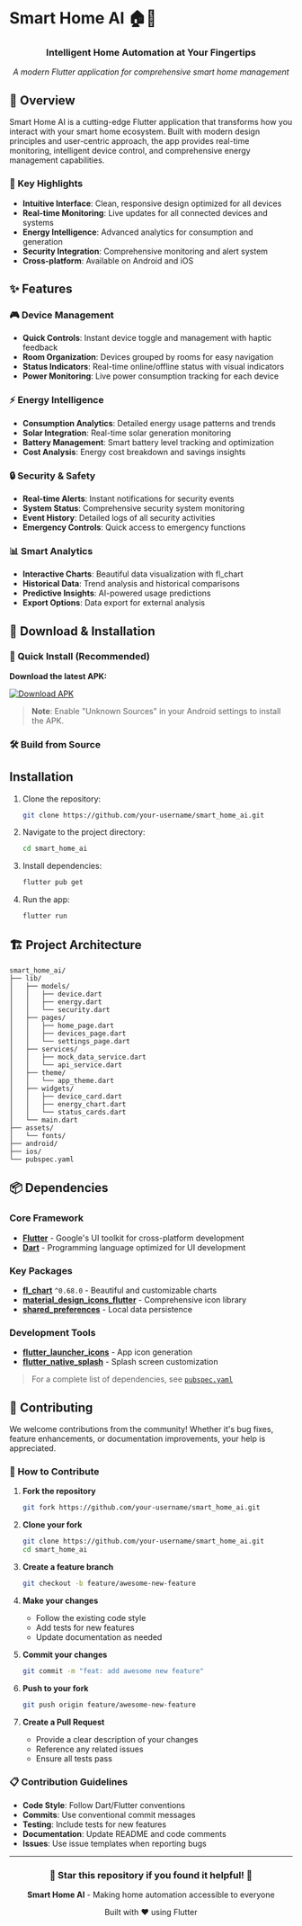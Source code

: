# Smart Home AI 🏠📱

<div align="center">
  <!-- <img src="assets/images/app_logo.png" alt="Smart Home AI Logo" width="120" height="120"> --!>
  
  <h3>Intelligent Home Automation at Your Fingertips</h3>
  <p><em>A modern Flutter application for comprehensive smart home management</em></p>
</div>

## 📖 Overview

Smart Home AI is a cutting-edge Flutter application that transforms how you interact with your smart home ecosystem. Built with modern design principles and user-centric approach, the app provides real-time monitoring, intelligent device control, and comprehensive energy management capabilities.

### 🎯 Key Highlights
- **Intuitive Interface**: Clean, responsive design optimized for all devices
- **Real-time Monitoring**: Live updates for all connected devices and systems
- **Energy Intelligence**: Advanced analytics for consumption and generation
- **Security Integration**: Comprehensive monitoring and alert system
- **Cross-platform**: Available on Android and iOS

## ✨ Features

### 🎮 Device Management
- **Quick Controls**: Instant device toggle and management with haptic feedback
- **Room Organization**: Devices grouped by rooms for easy navigation
- **Status Indicators**: Real-time online/offline status with visual indicators
- **Power Monitoring**: Live power consumption tracking for each device

### ⚡ Energy Intelligence
- **Consumption Analytics**: Detailed energy usage patterns and trends
- **Solar Integration**: Real-time solar generation monitoring
- **Battery Management**: Smart battery level tracking and optimization
- **Cost Analysis**: Energy cost breakdown and savings insights

### 🔒 Security & Safety
- **Real-time Alerts**: Instant notifications for security events
- **System Status**: Comprehensive security system monitoring
- **Event History**: Detailed logs of all security activities
- **Emergency Controls**: Quick access to emergency functions

### 📊 Smart Analytics
- **Interactive Charts**: Beautiful data visualization with fl_chart
- **Historical Data**: Trend analysis and historical comparisons
- **Predictive Insights**: AI-powered usage predictions
- **Export Options**: Data export for external analysis

## 📱 Download & Installation

### 📲 Quick Install (Recommended)

**Download the latest APK:**

[![Download APK](https://img.shields.io/badge/Download-APK-brightgreen?style=for-the-badge&logo=android)](https://github.com/Jackjjr24/smart_home_ai_app/raw/main/smart_home_ai.apk)



> **Note**: Enable "Unknown Sources" in your Android settings to install the APK.

### 🛠️ Build from Source

## Installation

1. Clone the repository:
   ```bash
   git clone https://github.com/your-username/smart_home_ai.git
   ```
2. Navigate to the project directory:
   ```bash
   cd smart_home_ai
   ```
3. Install dependencies:
   ```bash
   flutter pub get
   ```
4. Run the app:
   ```bash
   flutter run
   ```

## 🏗️ Project Architecture

```
smart_home_ai/
├── lib/
│   ├── models/          
│   │   ├── device.dart  
│   │   ├── energy.dart  
│   │   └── security.dart 
│   ├── pages/            
│   │   ├── home_page.dart     
│   │   ├── devices_page.dart  
│   │   └── settings_page.dart  
│   ├── services/         
│   │   ├── mock_data_service.dart  
│   │   └── api_service.dart        
│   ├── theme/            
│   │   └── app_theme.dart  
│   ├── widgets/          
│   │   ├── device_card.dart    
│   │   ├── energy_chart.dart    
│   │   └── status_cards.dart    
│   └── main.dart         
├── assets/               
│   └── fonts/            
├── android/              
├── ios/                  
└── pubspec.yaml          
```

## 📦 Dependencies

### Core Framework
- **[Flutter](https://flutter.dev/)** - Google's UI toolkit for cross-platform development
- **[Dart](https://dart.dev/)** - Programming language optimized for UI development

### Key Packages
- **[fl_chart](https://pub.dev/packages/fl_chart)** `^0.68.0` - Beautiful and customizable charts
- **[material_design_icons_flutter](https://pub.dev/packages/material_design_icons_flutter)** - Comprehensive icon library
- **[shared_preferences](https://pub.dev/packages/shared_preferences)** - Local data persistence

### Development Tools
- **[flutter_launcher_icons](https://pub.dev/packages/flutter_launcher_icons)** - App icon generation
- **[flutter_native_splash](https://pub.dev/packages/flutter_native_splash)** - Splash screen customization

> For a complete list of dependencies, see [`pubspec.yaml`](pubspec.yaml)

## 🤝 Contributing

We welcome contributions from the community! Whether it's bug fixes, feature enhancements, or documentation improvements, your help is appreciated.

### 🚀 How to Contribute

1. **Fork the repository**
   ```bash
   git fork https://github.com/your-username/smart_home_ai.git
   ```

2. **Clone your fork**
   ```bash
   git clone https://github.com/your-username/smart_home_ai.git
   cd smart_home_ai
   ```

3. **Create a feature branch**
   ```bash
   git checkout -b feature/awesome-new-feature
   ```

4. **Make your changes**
   - Follow the existing code style
   - Add tests for new features
   - Update documentation as needed

5. **Commit your changes**
   ```bash
   git commit -m "feat: add awesome new feature"
   ```

6. **Push to your fork**
   ```bash
   git push origin feature/awesome-new-feature
   ```

7. **Create a Pull Request**
   - Provide a clear description of your changes
   - Reference any related issues
   - Ensure all tests pass

### 📋 Contribution Guidelines

- **Code Style**: Follow Dart/Flutter conventions
- **Commits**: Use conventional commit messages
- **Testing**: Include tests for new features
- **Documentation**: Update README and code comments
- **Issues**: Use issue templates when reporting bugs

---

<div align="center">
  <h3>🌟 Star this repository if you found it helpful! 🌟</h3>
  <p><strong>Smart Home AI</strong> - Making home automation accessible to everyone</p>
  <p>Built with ❤️ using Flutter</p>
</div>
